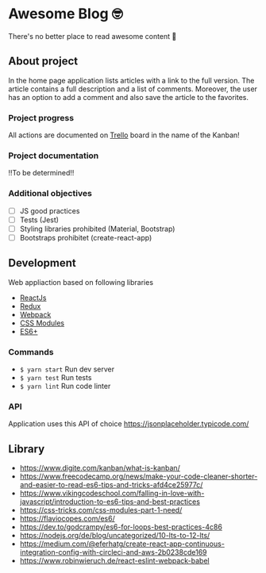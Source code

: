 # Awesome Blog 🤓
There's no better place to read awesome content 🚀

## About project
In the home page application lists articles with a link to the full version. The article contains a full description and a list of comments. Moreover, the user has an option to add a comment and also save the article to the favorites.

### Project progress
All actions are documented on [Trello](https://trello.com/b/jbEpUYgp/awesome-blog-🤓) board in the name of the Kanban!

### Project documentation
!!To be determined!!

### Additional objectives
- [ ] JS good practices
- [ ] Tests (Jest)
- [ ] Styling libraries prohibited (Material, Bootstrap)
- [ ] Bootstraps prohibitet (create-react-app)

## Development
Web appliaction based on following libraries
- [ReactJs](https://reactjs.org/docs/getting-started.html)
- [Redux](https://redux.js.org/introduction/getting-started/)
- [Webpack](https://webpack.js.org/guides/getting-started/)
- [CSS Modules](https://github.com/css-modules/css-modules)
- [ES6+](http://es6-features.org/)

### Commands
- `$ yarn start` Run dev server
- `$ yarn test` Run tests
- `$ yarn lint` Run code linter

### API
Application uses this API of choice
https://jsonplaceholder.typicode.com/

## Library
- https://www.digite.com/kanban/what-is-kanban/
- https://www.freecodecamp.org/news/make-your-code-cleaner-shorter-and-easier-to-read-es6-tips-and-tricks-afd4ce25977c/
- https://www.vikingcodeschool.com/falling-in-love-with-javascript/introduction-to-es6-tips-and-best-practices
- https://css-tricks.com/css-modules-part-1-need/
- https://flaviocopes.com/es6/
- https://dev.to/godcrampy/es6-for-loops-best-practices-4c86
- https://nodejs.org/de/blog/uncategorized/10-lts-to-12-lts/
- https://medium.com/@eferhatg/create-react-app-continuous-integration-config-with-circleci-and-aws-2b0238cde169
- https://www.robinwieruch.de/react-eslint-webpack-babel
